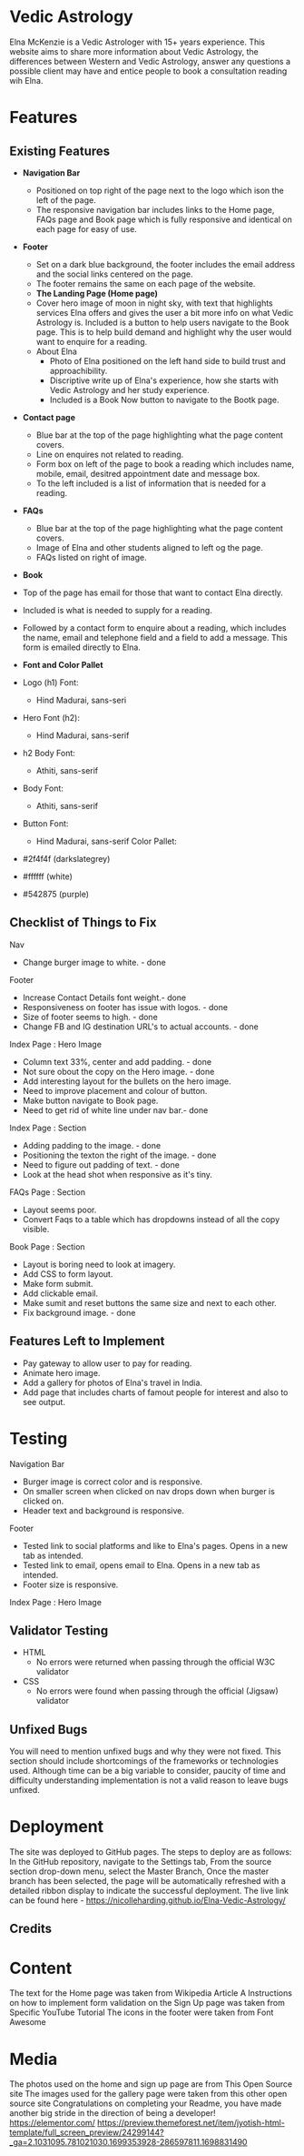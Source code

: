 # Vedic Astrology

Elna McKenzie is a Vedic Astrologer with 15+ years experience. This website aims to share more information about Vedic Astrology, the differences between Western and Vedic Astrology, answer any questions a possible client may have and entice people to book a consultation reading wih Elna.

# Features

## Existing Features

- **Navigation Bar**
  - Positioned on top right of the page next to the logo which ison the left of the page.
  - The responsive navigation bar includes links to the Home page, FAQs page and Book page which is fully responsive and identical on each page for easy of use.
- **Footer**
  - Set on a dark blue background, the footer includes the email address and the social links centered on the page.
  - The footer remains the same on each page of the website.
  - **The Landing Page (Home page)**
  - Cover hero image of moon in night sky, with text that highlights services Elna offers and gives the user a bit more info on what Vedic Astrology is. Included is a button to help users navigate to the Book page. This is to help build demand and highlight why the user would want to enquire for a reading.
  - About Elna
    - Photo of Elna positioned on the left hand side to build trust and approachibility.
    - Discriptive write up of Elna's experience, how she starts with Vedic Astrology and her study experience.
    - Included is a Book Now button to navigate to the Bootk page.
- **Contact page**
  - Blue bar at the top of the page highlighting what the page content covers.
  - Line on enquires not related to reading.
  - Form box on left of the page to book a reading which includes name, mobile, email, desitred appointment date and message box.
  - To the left included is a list of information that is needed for a reading.
- **FAQs**

  - Blue bar at the top of the page highlighting what the page content covers.
  - Image of Elna and other students aligned to left og the page.
  - FAQs listed on right of image.

- **Book**
- Top of the page has email for those that want to contact Elna directly.
- Included is what is needed to supply for a reading.
- Followed by a contact form to enquire about a reading, which includes the name, email and telephone field and a field to add a message. This form is emailed directly to Elna.

- **Font and Color Pallet**
- Logo (h1) Font:
  - Hind Madurai, sans-seri
- Hero Font (h2):
  - Hind Madurai, sans-serif
- h2 Body Font:
  - Athiti, sans-serif
- Body Font:
  - Athiti, sans-serif
- Button Font:
  - Hind Madurai, sans-serif
    Color Pallet:
- #2f4f4f (darkslategrey)
- #ffffff (white)
- #542875 (purple)

## Checklist of Things to Fix

Nav

- Change burger image to white. - done

Footer

- Increase Contact Details font weight.- done
- Responsiveness on footer has issue with logos. - done
- Size of footer seems to high. - done
- Change FB and IG destination URL's to actual accounts. - done

Index Page : Hero Image

- Column text 33%, center and add padding. - done
- Not sure obout the copy on the Hero image. - done
- Add interesting layout for the bullets on the hero image.
- Need to improve placement and colour of button.
- Make button navigate to Book page.
- Need to get rid of white line under nav bar.- done

Index Page : Section

- Adding padding to the image. - done
- Positioning the texton the right of the image. - done
- Need to figure out padding of text. - done
- Look at the head shot when responsive as it's tiny.

FAQs Page : Section

- Layout seems poor.
- Convert Faqs to a table which has dropdowns instead of all the copy visible.

Book Page : Section

- Layout is boring need to look at imagery.
- Add CSS to form layout.
- Make form submit.
- Add clickable email.
- Make sumit and reset buttons the same size and next to each other.
- Fix background image. - done

## Features Left to Implement

- Pay gateway to allow user to pay for reading.
- Animate hero image.
- Add a gallery for photos of Elna's travel in India.
- Add page that includes charts of famout people for interest and also to see output.

# Testing

Navigation Bar

- Burger image is correct color and is responsive.
- On smaller screen when clicked on nav drops down when burger is clicked on.
- Header text and background is responsive.

Footer

- Tested link to social platforms and like to Elna's pages. Opens in a new tab as intended.
- Tested link to email, opens email to Elna. Opens in a new tab as intended.
- Footer size is responsive.

Index Page : Hero Image

## Validator Testing

- HTML
  - No errors were returned when passing through the official W3C validator
- CSS
  - No errors were found when passing through the official (Jigsaw) validator

## Unfixed Bugs

You will need to mention unfixed bugs and why they were not fixed. This section should include shortcomings of the frameworks or technologies used. Although time can be a big variable to consider, paucity of time and difficulty understanding implementation is not a valid reason to leave bugs unfixed.

# Deployment

The site was deployed to GitHub pages. The steps to deploy are as follows:
In the GitHub repository, navigate to the Settings tab,
From the source section drop-down menu, select the Master Branch,
Once the master branch has been selected, the page will be automatically refreshed with a detailed ribbon display to indicate the successful deployment.
The live link can be found here - https://nicolleharding.github.io/Elna-Vedic-Astrology/

## Credits

# Content

The text for the Home page was taken from Wikipedia Article A
Instructions on how to implement form validation on the Sign Up page was taken from Specific YouTube Tutorial
The icons in the footer were taken from Font Awesome

# Media

The photos used on the home and sign up page are from This Open Source site
The images used for the gallery page were taken from this other open source site
Congratulations on completing your Readme, you have made another big stride in the direction of being a developer!
https://elementor.com/ 
<https://preview.themeforest.net/item/jyotish-html-template/full_screen_preview/24299144?_ga=2.1031095.781021030.1699353928-286597811.1698831490>
